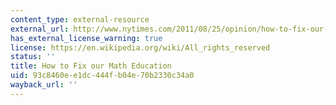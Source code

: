 ```yaml
---
content_type: external-resource
external_url: http://www.nytimes.com/2011/08/25/opinion/how-to-fix-our-math-education.html?_r=1
has_external_license_warning: true
license: https://en.wikipedia.org/wiki/All_rights_reserved
status: ''
title: How to Fix our Math Education
uid: 93c8460e-e1dc-444f-b04e-70b2330c34a0
wayback_url: ''
---
```

